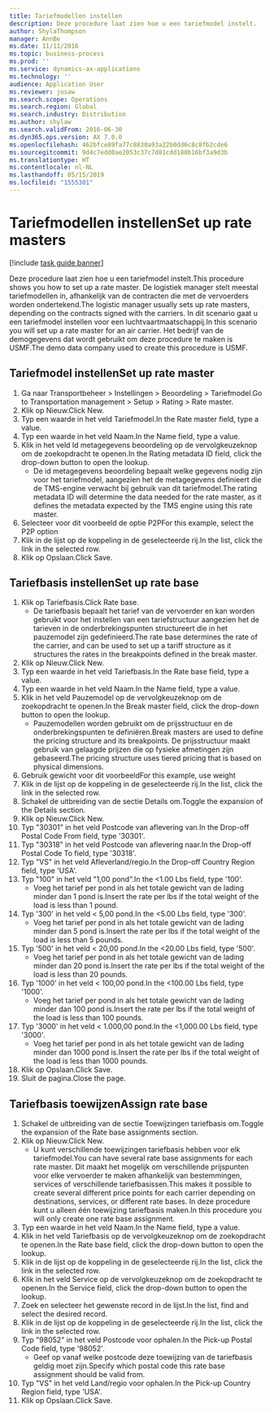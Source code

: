 ```yaml
---
title: Tariefmodellen instellen
description: Deze procedure laat zien hoe u een tariefmodel instelt.
author: ShylaThompson
manager: AnnBe
ms.date: 11/11/2016
ms.topic: business-process
ms.prod: ''
ms.service: dynamics-ax-applications
ms.technology: ''
audience: Application User
ms.reviewer: josaw
ms.search.scope: Operations
ms.search.region: Global
ms.search.industry: Distribution
ms.author: shylaw
ms.search.validFrom: 2016-06-30
ms.dyn365.ops.version: AX 7.0.0
ms.openlocfilehash: 462bfce89fa77c8830a93a22b0dd6c8c8fb2cde6
ms.sourcegitcommit: 9d4c7edd0ae2053c37c7d81cdd180b16bf3a9d3b
ms.translationtype: HT
ms.contentlocale: nl-NL
ms.lasthandoff: 05/15/2019
ms.locfileid: "1555301"
---
```

# <a name="set-up-rate-masters"></a><span data-ttu-id="d1c79-103">Tariefmodellen instellen</span><span class="sxs-lookup"><span data-stu-id="d1c79-103">Set up rate masters</span></span>

[!include [task guide banner](../../includes/task-guide-banner.md)]

<span data-ttu-id="d1c79-104">Deze procedure laat zien hoe u een tariefmodel instelt.</span><span class="sxs-lookup"><span data-stu-id="d1c79-104">This procedure shows you how to set up a rate master.</span></span> <span data-ttu-id="d1c79-105">De logistiek manager stelt meestal tariefmodellen in, afhankelijk van de contracten die met de vervoerders worden ondertekend.</span><span class="sxs-lookup"><span data-stu-id="d1c79-105">The logistic manager usually sets up rate masters, depending on the contracts signed with the carriers.</span></span> <span data-ttu-id="d1c79-106">In dit scenario gaat u een tariefmodel instellen voor een luchtvaartmaatschappij.</span><span class="sxs-lookup"><span data-stu-id="d1c79-106">In this scenario you will set up a rate master for an air carrier.</span></span> <span data-ttu-id="d1c79-107">Het bedrijf van de demogegevens dat wordt gebruikt om deze procedure te maken is USMF.</span><span class="sxs-lookup"><span data-stu-id="d1c79-107">The demo data company used to create this procedure is USMF.</span></span>


## <a name="set-up-rate-master"></a><span data-ttu-id="d1c79-108">Tariefmodel instellen</span><span class="sxs-lookup"><span data-stu-id="d1c79-108">Set up rate master</span></span>
1. <span data-ttu-id="d1c79-109">Ga naar Transportbeheer > Instellingen > Beoordeling > Tariefmodel.</span><span class="sxs-lookup"><span data-stu-id="d1c79-109">Go to Transportation management > Setup > Rating > Rate master.</span></span>
2. <span data-ttu-id="d1c79-110">Klik op Nieuw.</span><span class="sxs-lookup"><span data-stu-id="d1c79-110">Click New.</span></span>
3. <span data-ttu-id="d1c79-111">Typ een waarde in het veld Tariefmodel.</span><span class="sxs-lookup"><span data-stu-id="d1c79-111">In the Rate master field, type a value.</span></span>
4. <span data-ttu-id="d1c79-112">Typ een waarde in het veld Naam.</span><span class="sxs-lookup"><span data-stu-id="d1c79-112">In the Name field, type a value.</span></span>
5. <span data-ttu-id="d1c79-113">Klik in het veld Id metagegevens beoordeling op de vervolgkeuzeknop om de zoekopdracht te openen.</span><span class="sxs-lookup"><span data-stu-id="d1c79-113">In the Rating metadata ID field, click the drop-down button to open the lookup.</span></span>
    * <span data-ttu-id="d1c79-114">De id metagegevens beoordeling bepaalt welke gegevens nodig zijn voor het tariefmodel, aangezien het de metagegevens definieert die de TMS-engine verwacht bij gebruik van dit tariefmodel.</span><span class="sxs-lookup"><span data-stu-id="d1c79-114">The rating metadata ID will determine the data needed for the rate master, as it defines the metadata expected by the TMS engine using this rate master.</span></span>  
6. <span data-ttu-id="d1c79-115">Selecteer voor dit voorbeeld de optie P2P</span><span class="sxs-lookup"><span data-stu-id="d1c79-115">For this example, select the P2P option</span></span>
7. <span data-ttu-id="d1c79-116">Klik in de lijst op de koppeling in de geselecteerde rij.</span><span class="sxs-lookup"><span data-stu-id="d1c79-116">In the list, click the link in the selected row.</span></span>
8. <span data-ttu-id="d1c79-117">Klik op Opslaan.</span><span class="sxs-lookup"><span data-stu-id="d1c79-117">Click Save.</span></span>

## <a name="set-up-rate-base"></a><span data-ttu-id="d1c79-118">Tariefbasis instellen</span><span class="sxs-lookup"><span data-stu-id="d1c79-118">Set up rate base</span></span>
1. <span data-ttu-id="d1c79-119">Klik op Tariefbasis.</span><span class="sxs-lookup"><span data-stu-id="d1c79-119">Click Rate base.</span></span>
    * <span data-ttu-id="d1c79-120">De tariefbasis bepaalt het tarief van de vervoerder en kan worden gebruikt voor het instellen van een tariefstructuur aangezien het de tarieven in de onderbrekingspunten structureert die in het pauzemodel zijn gedefinieerd.</span><span class="sxs-lookup"><span data-stu-id="d1c79-120">The rate base determines the rate of the carrier, and can be used to set up a tariff structure as it structures the rates in the breakpoints defined in the break master.</span></span>  
2. <span data-ttu-id="d1c79-121">Klik op Nieuw.</span><span class="sxs-lookup"><span data-stu-id="d1c79-121">Click New.</span></span>
3. <span data-ttu-id="d1c79-122">Typ een waarde in het veld Tariefbasis.</span><span class="sxs-lookup"><span data-stu-id="d1c79-122">In the Rate base field, type a value.</span></span>
4. <span data-ttu-id="d1c79-123">Typ een waarde in het veld Naam.</span><span class="sxs-lookup"><span data-stu-id="d1c79-123">In the Name field, type a value.</span></span>
5. <span data-ttu-id="d1c79-124">Klik in het veld Pauzemodel op de vervolgkeuzeknop om de zoekopdracht te openen.</span><span class="sxs-lookup"><span data-stu-id="d1c79-124">In the Break master field, click the drop-down button to open the lookup.</span></span>
    * <span data-ttu-id="d1c79-125">Pauzemodellen worden gebruikt om de prijsstructuur en de onderbrekingspunten te definiëren.</span><span class="sxs-lookup"><span data-stu-id="d1c79-125">Break masters are used to define the pricing structure and its breakpoints.</span></span> <span data-ttu-id="d1c79-126">De prijsstructuur maakt gebruik van gelaagde prijzen die op fysieke afmetingen zijn gebaseerd.</span><span class="sxs-lookup"><span data-stu-id="d1c79-126">The pricing structure uses tiered pricing that is based on physical dimensions.</span></span>  
6. <span data-ttu-id="d1c79-127">Gebruik gewicht voor dit voorbeeld</span><span class="sxs-lookup"><span data-stu-id="d1c79-127">For this example, use weight</span></span>
7. <span data-ttu-id="d1c79-128">Klik in de lijst op de koppeling in de geselecteerde rij.</span><span class="sxs-lookup"><span data-stu-id="d1c79-128">In the list, click the link in the selected row.</span></span>
8. <span data-ttu-id="d1c79-129">Schakel de uitbreiding van de sectie Details om.</span><span class="sxs-lookup"><span data-stu-id="d1c79-129">Toggle the expansion of the Details section.</span></span>
9. <span data-ttu-id="d1c79-130">Klik op Nieuw.</span><span class="sxs-lookup"><span data-stu-id="d1c79-130">Click New.</span></span>
10. <span data-ttu-id="d1c79-131">Typ "30301" in het veld Postcode van aflevering van.</span><span class="sxs-lookup"><span data-stu-id="d1c79-131">In the Drop-off Postal Code From field, type '30301'.</span></span>
11. <span data-ttu-id="d1c79-132">Typ "30318" in het veld Postcode van aflevering naar.</span><span class="sxs-lookup"><span data-stu-id="d1c79-132">In the Drop-off Postal Code To field, type '30318'.</span></span>
12. <span data-ttu-id="d1c79-133">Typ "VS" in het veld Afleverland/regio.</span><span class="sxs-lookup"><span data-stu-id="d1c79-133">In the Drop-off Country Region field, type 'USA'.</span></span>
13. <span data-ttu-id="d1c79-134">Typ "100" in het veld "1,00 pond".</span><span class="sxs-lookup"><span data-stu-id="d1c79-134">In the <1.00 Lbs field, type '100'.</span></span>
    * <span data-ttu-id="d1c79-135">Voeg het tarief per pond in als het totale gewicht van de lading minder dan 1 pond is.</span><span class="sxs-lookup"><span data-stu-id="d1c79-135">Insert the rate per lbs if the total weight of the load is less than 1 pound.</span></span>  
14. <span data-ttu-id="d1c79-136">Typ '300' in het veld < 5,00 pond.</span><span class="sxs-lookup"><span data-stu-id="d1c79-136">In the <5.00 Lbs field, type '300'.</span></span>
    * <span data-ttu-id="d1c79-137">Voeg het tarief per pond in als het totale gewicht van de lading minder dan 5 pond is.</span><span class="sxs-lookup"><span data-stu-id="d1c79-137">Insert the rate per lbs if the total weight of the load is less than 5 pounds.</span></span>  
15. <span data-ttu-id="d1c79-138">Typ '500' in het veld < 20,00 pond.</span><span class="sxs-lookup"><span data-stu-id="d1c79-138">In the <20.00 Lbs field, type '500'.</span></span>
    * <span data-ttu-id="d1c79-139">Voeg het tarief per pond in als het totale gewicht van de lading minder dan 20 pond is.</span><span class="sxs-lookup"><span data-stu-id="d1c79-139">Insert the rate per lbs if the total weight of the load is less than 20 pounds.</span></span>  
16. <span data-ttu-id="d1c79-140">Typ '1000' in het veld < 100,00 pond.</span><span class="sxs-lookup"><span data-stu-id="d1c79-140">In the <100.00 Lbs field, type '1000'.</span></span>
    * <span data-ttu-id="d1c79-141">Voeg het tarief per pond in als het totale gewicht van de lading minder dan 100 pond is.</span><span class="sxs-lookup"><span data-stu-id="d1c79-141">Insert the rate per lbs if the total weight of the load is less than 100 pounds.</span></span>  
17. <span data-ttu-id="d1c79-142">Typ '3000' in het veld < 1.000,00 pond.</span><span class="sxs-lookup"><span data-stu-id="d1c79-142">In the <1,000.00 Lbs field, type '3000'.</span></span>
    * <span data-ttu-id="d1c79-143">Voeg het tarief per pond in als het totale gewicht van de lading minder dan 1000 pond is.</span><span class="sxs-lookup"><span data-stu-id="d1c79-143">Insert the rate per lbs if the total weight of the load is less than 1000 pounds.</span></span>  
18. <span data-ttu-id="d1c79-144">Klik op Opslaan.</span><span class="sxs-lookup"><span data-stu-id="d1c79-144">Click Save.</span></span>
19. <span data-ttu-id="d1c79-145">Sluit de pagina.</span><span class="sxs-lookup"><span data-stu-id="d1c79-145">Close the page.</span></span>

## <a name="assign-rate-base"></a><span data-ttu-id="d1c79-146">Tariefbasis toewijzen</span><span class="sxs-lookup"><span data-stu-id="d1c79-146">Assign rate base</span></span>
1. <span data-ttu-id="d1c79-147">Schakel de uitbreiding van de sectie Toewijzingen tariefbasis om.</span><span class="sxs-lookup"><span data-stu-id="d1c79-147">Toggle the expansion of the Rate base assignments section.</span></span>
2. <span data-ttu-id="d1c79-148">Klik op Nieuw.</span><span class="sxs-lookup"><span data-stu-id="d1c79-148">Click New.</span></span>
    * <span data-ttu-id="d1c79-149">U kunt verschillende toewijzingen tariefbasis hebben voor elk tariefmodel.</span><span class="sxs-lookup"><span data-stu-id="d1c79-149">You can have several rate base assignments for each rate master.</span></span> <span data-ttu-id="d1c79-150">Dit maakt het mogelijk om verschillende prijspunten voor elke vervoerder te maken afhankelijk van bestemmingen, services of verschillende tariefbasissen.</span><span class="sxs-lookup"><span data-stu-id="d1c79-150">This makes it possible to create several different price points for each carrier depending on destinations, services, or different rate bases.</span></span> <span data-ttu-id="d1c79-151">In deze procedure kunt u alleen één toewijzing tariefbasis maken.</span><span class="sxs-lookup"><span data-stu-id="d1c79-151">In this procedure you will only create one rate base assignment.</span></span>  
3. <span data-ttu-id="d1c79-152">Typ een waarde in het veld Naam.</span><span class="sxs-lookup"><span data-stu-id="d1c79-152">In the Name field, type a value.</span></span>
4. <span data-ttu-id="d1c79-153">Klik in het veld Tariefbasis op de vervolgkeuzeknop om de zoekopdracht te openen.</span><span class="sxs-lookup"><span data-stu-id="d1c79-153">In the Rate base field, click the drop-down button to open the lookup.</span></span>
5. <span data-ttu-id="d1c79-154">Klik in de lijst op de koppeling in de geselecteerde rij.</span><span class="sxs-lookup"><span data-stu-id="d1c79-154">In the list, click the link in the selected row.</span></span>
6. <span data-ttu-id="d1c79-155">Klik in het veld Service op de vervolgkeuzeknop om de zoekopdracht te openen.</span><span class="sxs-lookup"><span data-stu-id="d1c79-155">In the Service field, click the drop-down button to open the lookup.</span></span>
7. <span data-ttu-id="d1c79-156">Zoek en selecteer het gewenste record in de lijst.</span><span class="sxs-lookup"><span data-stu-id="d1c79-156">In the list, find and select the desired record.</span></span>
8. <span data-ttu-id="d1c79-157">Klik in de lijst op de koppeling in de geselecteerde rij.</span><span class="sxs-lookup"><span data-stu-id="d1c79-157">In the list, click the link in the selected row.</span></span>
9. <span data-ttu-id="d1c79-158">Typ "98052" in het veld Postcode voor ophalen.</span><span class="sxs-lookup"><span data-stu-id="d1c79-158">In the Pick-up Postal Code field, type '98052'.</span></span>
    * <span data-ttu-id="d1c79-159">Geef op vanaf welke postcode deze toewijzing van de tariefbasis geldig moet zijn.</span><span class="sxs-lookup"><span data-stu-id="d1c79-159">Specify which postal code this rate base assignment should be valid from.</span></span>    
10. <span data-ttu-id="d1c79-160">Typ "VS" in het veld Land/regio voor ophalen.</span><span class="sxs-lookup"><span data-stu-id="d1c79-160">In the Pick-up Country Region field, type 'USA'.</span></span>
11. <span data-ttu-id="d1c79-161">Klik op Opslaan.</span><span class="sxs-lookup"><span data-stu-id="d1c79-161">Click Save.</span></span>

